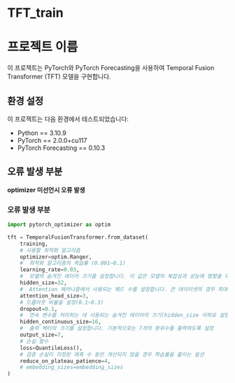 # TFT_train

# 프로젝트 이름

이 프로젝트는 PyTorch와 PyTorch Forecasting을 사용하여 Temporal Fusion Transformer (TFT) 모델을 구현합니다.

## 환경 설정

이 프로젝트는 다음 환경에서 테스트되었습니다:

- Python == 3.10.9
- PyTorch == 2.0.0+cu117
- PyTorch Forecasting == 0.10.3

## 오류 발생 부분

**optimizer 미선언시 오류 발생**

### 오류 발생 부분

```python
import pytorch_optimizer as optim

tft = TemporalFusionTransformer.from_dataset(
    training,
    # 사용할 최적화 알고리즘
    optimizer=optim.Ranger,
    #  최적화 알고리즘의 학습률 (0.001~0.1)
    learning_rate=0.03,
    #  모델의 숨겨진 레이어 크기를 설정합니다. 이 값은 모델의 복잡성과 성능에 영향을 미칩니다.
    hidden_size=32,
    #  Attention 메커니즘에서 사용되는 헤드 수를 설정합니다. 큰 데이터셋의 경우 최대 4까지 설정할 수 있습니다.
    attention_head_size=3,
    # 드롭아웃 비율을 설정(0.1~0.3)
    dropout=0.1,
    #  연속 변수를 처리하는 데 사용되는 숨겨진 레이어의 크기(hidden_size 이하로 설정)
    hidden_continuous_size=16,
    #  출력 벡터의 크기를 설정합니다. 기본적으로는 7개의 분위수를 출력하도록 설정
    output_size=7,
    # 손실 함수
    loss=QuantileLoss(),
    # 검증 손실이 지정된 에폭 수 동안 개선되지 않을 경우 학습률을 줄이는 옵션
    reduce_on_plateau_patience=4,
    # embedding_sizes=embedding_sizes
)
```
